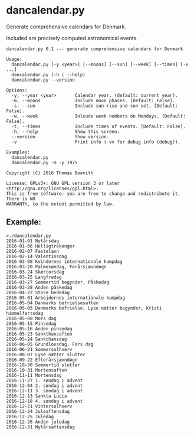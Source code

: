 # dancalendar.py
Generate comprehensive calendars for Denmark.

Included are precisely computed astronomical events.

    dancalendar.py 0.1 --- generate comprehensive calendars for Denmark

    Usage:
      dancalendar.py [-y <year>] [--moons] [--sun] [--week] [--times] [-v ...]
      dancalendar.py (-h | --help)
      dancalendar.py --version

    Options:
      -y, --year <year>       Calendar year. (default: current year).
      -m, --moons             Include moon phases. [Default: False].
      -s, --sun               Include sun rise and sun set. [Default: False].
      -w, --week              Inlcude week numbers on Mondays. [Default: False].
      -t, --times             Include times of events. [Default: False].
      -h, --help              Show this screen.
      --version               Show version.
      -v                      Print info (-vv for debug info (debug)).

    Examples:
      dancalendar.py
      dancalendar.py -m -y 1975

    Copyright (C) 2016 Thomas Boevith

    License: GPLv3+: GNU GPL version 3 or later <http://gnu.org/licenses/gpl.html>.
    This is free software: you are free to change and redistribute it. There is NO
    WARRANTY, to the extent permitted by law.

## Example:

    >./dancalendar.py
    2016-01-01 Nytårsdag
    2016-01-06 Helligtrekonger
    2016-02-07 Fastelavn
    2016-02-14 Valentinsdag
    2016-03-08 Kvindernes internationale kampdag
    2016-03-20 Palmesøndag, Forårsjævndøgn
    2016-03-24 Skærtorsdag
    2016-03-25 Langfredag
    2016-03-27 Sommertid begynder, Påskedag
    2016-03-28 Anden påskedag
    2016-04-22 Store bededag
    2016-05-01 Arbejdernes internationale kampdag
    2016-05-04 Danmarks befrielsesaften
    2016-05-05 Danmarks befrielse, Lyse nætter begynder, Kristi himmelfartsdag
    2016-05-08 Mors dag
    2016-05-15 Pinsedag
    2016-05-16 Anden pinsedag
    2016-05-23 Sankthansaften
    2016-05-24 Sankthansdag
    2016-06-05 Grundlovsdag, Fars dag
    2016-06-21 Sommersolhverv
    2016-08-07 Lyse nætter slutter
    2016-09-22 Efterårsjævndøgn
    2016-10-30 Sommertid slutter
    2016-10-31 Mortensaften
    2016-11-11 Mortensdag
    2016-11-27 1. søndag i advent
    2016-12-04 2. søndag i advent
    2016-12-11 3. søndag i advent
    2016-12-13 Sankta Lucia
    2016-12-18 4. søndag i advent
    2016-12-21 Vintersolhverv
    2016-12-24 Juleaftensdag
    2016-12-25 Juledag
    2016-12-26 Anden juledag
    2016-12-31 Nytårsaftensdag
